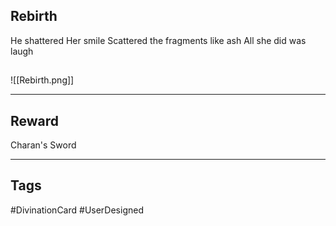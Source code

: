 ## Rebirth
He shattered Her smile
Scattered the fragments like ash
All she did was laugh
## 
![[Rebirth.png]]

---
## Reward
Charan's Sword

---
## Tags
#DivinationCard
#UserDesigned 